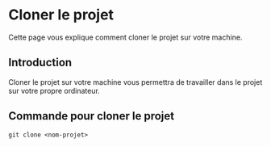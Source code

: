 # Cloner le projet

Cette page vous explique comment cloner le projet sur votre machine.

## Introduction

Cloner le projet sur votre machine vous permettra de travailler dans le projet sur votre propre ordinateur.

## Commande pour cloner le projet

```
git clone <nom-projet>
```
